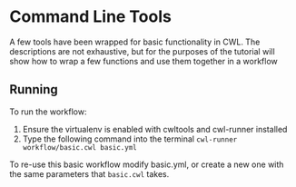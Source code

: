# Command Line Tools

A few tools have been wrapped for basic functionality in CWL. The descriptions are not exhaustive, but for the purposes of the tutorial will show how to wrap a few functions and use them together in a workflow

## Running

To run the workflow:

  1. Ensure the virtualenv is enabled with cwltools and cwl-runner installed
  2. Type the following command into the terminal
      `cwl-runner workflow/basic.cwl basic.yml`

To re-use this basic workflow modify basic.yml, or create a new one with the same parameters that `basic.cwl` takes.

